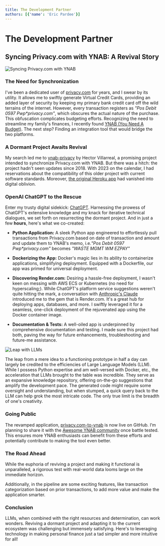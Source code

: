 ```yaml
---
title: The Development Partner
authors: [{'name': 'Eric Pardee'}]
---
```


# The Development Partner

## Syncing Privacy.com with YNAB: A Revival Story
![Syncing Privacy.com with YNAB](/privacy.com-to-ynab.png)
### The Need for Synchronization

I've been a dedicated user of [privacy.com](https://privacy.com/) for years, and I swear by its utility. It allows me to swiftly generate Virtual Credit Cards, providing an added layer of security by keeping my primary bank credit card off the wild terrains of the internet. However, every transaction registers as _"Pos Debit 0597 Pwp*privacy.com"_, which obscures the actual nature of the purchase. This obfuscation complicates budgeting efforts. Recognizing the need to streamline my family's finances, I recently found [YNAB (You Need A Budget)](https://www.ynab.com/). The next step? Finding an integration tool that would bridge the two platforms.

### A Dormant Project Awaits Revival

My search led me to [ynab-privacy](https://github.com/hectorvs/ynab-privacy) by Hector Villarreal, a promising project intended to synchronize Privacy.com with YNAB. But there was a hitch: the project hadn't seen updates since 2018. With 2023 on the calendar, I had reservations about the compatibility of this older project with current software standards. Moreover, [the original Heroku app](https://ynab-privacy.herokuapp.com) had vanished into digital oblivion.

### OpenAI ChatGPT to the Rescue

Enter my trusty digital sidekick: [ChatGPT](https://chat.openai.com/). Harnessing the prowess of ChatGPT's extensive knowledge and my knack for iterative technical dialogues, we set forth on resurrecting the dormant project. And in just a few **hours**, here's what we co-created:

- **Python Application:** A sleek Python app engineered to effortlessly pull transactions from Privacy.com based on date of transaction and amount and update them to YNAB's memo, i.e._"Pos Debit 0597 Pwp*privacy.com"_ becomes _"WASTE MGMT WM EZPAY"_

- **Dockerizing the App:** Docker's magic lies in its ability to containerize applications, simplifying deployment. Equipped with a Dockerfile, our app was primed for universal deployment.

- **Discovering Render.com:** Desiring a hassle-free deployment, I wasn't keen on messing with AWS ECS or Kubernetes (no need for hyperscaling;). While ChatGPT's platform service suggestions weren't quite hitting the mark, a conversation with [Anthropic's Claude](https://claude.ai/chats) introduced me to the gem that is Render.com. It's a great hub for deploying apps, databases, and more. I swiftly leveraged it for a seamless, one-click deployment of the rejuvenated app using the Docker container image.

- **Documentation & Tests:** A well-oiled app is underpinned by comprehensive documentation and testing. I made sure this project had both, paving the way for future enhancements, troubleshooting and future-me assistance.

![Leap with LLMs](/llm-speed-ahead.png)

The leap from a mere idea to a functioning prototype in half a day can largely be credited to the efficiencies of Large Language Models (LLM). While I possess Python expertise and am well-versed with Docker, etc., the acceleration that LLMs brought to the table was incredible. They serve as an expansive knowledge repository, offering on-the-go suggestions that amplify the development pace. The generated code might require some oversight and understanding, but when stumped, a quick query back to the LLM can help grok the most intricate code. The only true limit is the breadth of one's creativity.

### Going Public

The revamped application, [privacy.com-to-ynab](https://github.com/ericpardee/privacy.com-to-ynab) is now live on GitHub. I’m planning to share it with the [Awesome YNAB community](https://github.com/scottrobertson/awesome-ynab) once battle tested. This ensures more YNAB enthusiasts can benefit from these efforts and potentially contribute to making the tool even better.

### The Road Ahead

While the euphoria of reviving a project and making it functional is unparalleled, a rigorous test with real-world data looms large on the immediate horizon.

Additionally, in the pipeline are some exciting features, like transaction categorization based on prior transactions, to add more value and make the application smarter.

### Conclusion

LLMs, when combined with the right resources and determination, can work wonders. Reviving a dormant project and adapting it to the current ecosystem was challenging but immensely satisfying. Here's to leveraging technology in making personal finance just a tad simpler and more intuitive for all!
